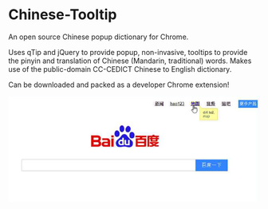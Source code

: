 # Chinese-Tooltip
An open source Chinese popup dictionary for Chrome.

Uses qTip and jQuery to provide popup, non-invasive, tooltips to provide the pinyin and translation of Chinese (Mandarin, traditional) words. Makes use of the public-domain CC-CEDICT Chinese to English dictionary.

Can be downloaded and packed as a developer Chrome extension!

![Alt text](/promo/screenshot.png?raw=true "screenshot")
